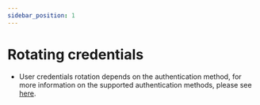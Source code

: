 ```yaml
---
sidebar_position: 1
---
```


# Rotating credentials
* User credentials rotation depends on the authentication method, for more information on the supported authentication methods, please see [here](https://graphdb.ontotext.com/documentation/10.2/access-control.html).
